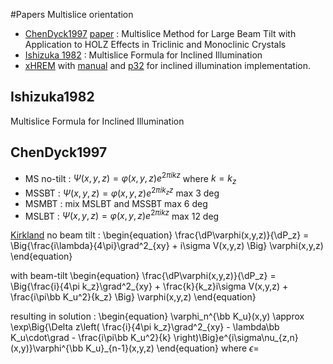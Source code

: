#Papers Multislice orientation

- [ChenDyck1997](#chendick1997) [paper](/articles/chenDyck1997.pdf) : Multislice Method for Large Beam Tilt with Application to HOLZ Effects in Triclinic and Monoclinic Crystals
- [Ishizuka 1982](#multislice-formula-for-inclined-illumination) : Multislice Formula for Inclined Illumination  
- [xHREM](https://www.hremresearch.com/index.html) with [manual](/books/xHREM_manual.pdf) and [p32](/books/xHREM_inclined.pdf) for inclined illumination implementation.

## Ishizuka1982
Multislice Formula for Inclined Illumination

## ChenDyck1997
- MS no-tilt : $\Psi(x,y,z)=\varphi(x,y,z)e^{2\pi ikz}$ where $k=k_z$
- MSSBT : $\Psi(x,y,z)=\varphi(x,y,z)e^{2\pi ik_zz}$ max 3 deg
- MSMBT : mix MSLBT and MSSBT max 6 deg
- MSLBT : $\Psi(x,y,z)=\varphi(x,y,z)e^{2\pi ikz}$ max 12 deg

[Kirkland](/readings/Kirkland2010/#fast-electron-wave-equation) no beam tilt :
\begin{equation}
  \frac{\dP\varphi(x,y,z)}{\dP_z} =
    \Big\{\frac{i\lambda}{4\pi}\grad^2_{xy} + i\sigma V(x,y,z) \Big\} \varphi(x,y,z)
\end{equation}

with beam-tilt
\begin{equation}
  \frac{\dP\varphi(x,y,z)}{\dP_z} =
    \Big\{\frac{i}{4\pi k_z}\grad^2_{xy} + \frac{k}{k_z}i\sigma V(x,y,z) + \frac{i\pi\bb K_u^2}{k_z} \Big\} \varphi(x,y,z)
\end{equation}

resulting in solution :
\begin{equation}
  \varphi_n^{\bb K_u}(x,y) \approx
    \exp\Big\{\Delta z\left(
      \frac{i}{4\pi k_z}\grad^2_{xy}
      - \lambda\bb K_u\cdot\grad - \frac{i\pi\bb K_u^2}{k}
    \right)\Big\}e^{i\sigma\nu_{z,n}(x,y)}\varphi^{\bb K_u}_{n-1}(x,y,z)
\end{equation}
where $\epsilon=$
